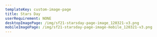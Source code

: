 ```yaml
---
templateKey: custom-image-page
title: Stars Day
userRequirement: NONE
desktopImagePage: /img/sf21-starsday-page-image_120321-v3.png
mobileImagePage: /img/sf21-starsday-page-image-mobile_120321-v3.png
---
```

